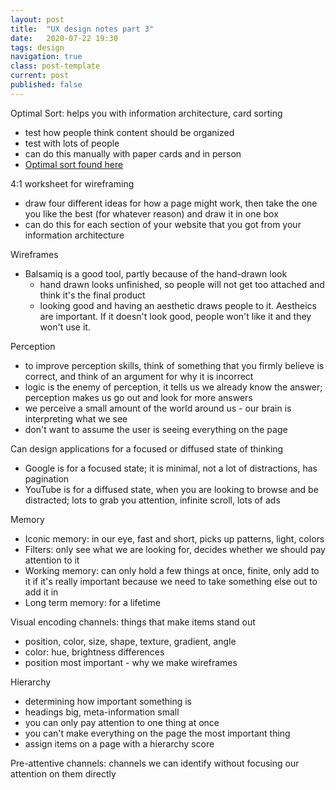 ```yaml
---
layout: post
title:  "UX design notes part 3"
date:   2020-07-22 19:30
tags: design
navigation: true
class: post-template
current: post
published: false
---
```


Optimal Sort: helps you with information architecture, card sorting
- test how people think content should be organized
- test with lots of people
- can do this manually with paper cards and in person
- [Optimal sort found here](https://www.optimalworkshop.com/optimalsort/) 

4:1 worksheet for wireframing
- draw four different ideas for how a page might work, then take the one you like the best (for whatever reason) and draw it in one box
- can do this for each section of your website that you got from your information architecture

Wireframes
- Balsamiq is a good tool, partly because of the hand-drawn look
    - hand drawn looks unfinished, so people will not get too attached and think it's the final product
    - looking good and having an aesthetic draws people to it. Aestheics are important. If it doesn't look good, people won't like it and they won't use it.

Perception
- to improve perception skills, think of something that you firmly believe is correct, and think of an argument for why it is incorrect
- logic is the enemy of perception, it tells us we already know the answer; perception makes us go out and look for more answers
- we perceive a small amount of the world around us - our brain is interpreting what we see
- don't want to assume the user is seeing everything on the page

Can design applications for a focused or diffused state of thinking
- Google is for a focused state; it is minimal, not a lot of distractions, has pagination
- YouTube is for a diffused state, when you are looking to browse and be distracted; lots to grab you attention, infinite scroll, lots of ads

Memory
- Iconic memory: in our eye, fast and short, picks up patterns, light, colors
- Filters: only see what we are looking for, decides whether we should pay attention to it
- Working memory: can only hold a few things at once, finite, only add to it if it's really important because we need to take something else out to add it in
- Long term memory: for a lifetime 

Visual encoding channels: things that make items stand out
- position, color, size, shape, texture, gradient, angle
- color: hue, brightness differences
- position most important - why we make wireframes

Hierarchy
- determining how important something is 
- headings big, meta-information small
- you can only pay attention to one thing at once
- you can't make everything on the page the most important thing
- assign items on a page with a hierarchy score

Pre-attentive channels: channels we can identify without focusing our attention on them directly